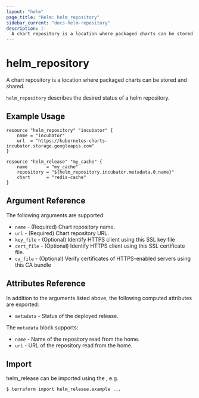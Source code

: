```yaml
---
layout: "helm"
page_title: "Helm: helm_repository"
sidebar_current: "docs-helm-repository"
description: |-
  A chart repository is a location where packaged charts can be stored and shared.
---
```


# helm_repository

A chart repository is a location where packaged charts can be stored and shared.

`helm_repository` describes the desired status of a helm repository.

## Example Usage

```hcl
resource "helm_repository" "incubator" {
    name = "incubator"
    url  = "https://kubernetes-charts-incubator.storage.googleapis.com"
}

resource "helm_release" "my_cache" {
    name       = "my_cache"
    repository = "${helm_repository.incubator.metadata.0.name}"
    chart      = "redis-cache"
}
```

## Argument Reference

The following arguments are supported:

* `name` - (Required) Chart repository name.
* `url` - (Required) Chart repository URL.
* `key_file` - (Optional) Identify HTTPS client using this SSL key file
* `cert_file` - (Optional) Identify HTTPS client using this SSL certificate file.
* `ca_file` - (Optional) Verify certificates of HTTPS-enabled servers using this CA bundle

## Attributes Reference

In addition to the arguments listed above, the following computed attributes are
exported:

* `metadata` - Status of the deployed release.

The `metadata` block supports:

* `name` - Name of the repository read from the home.
* `url` - URL of the repository read from the home.

## Import

helm_release can be imported using the , e.g.

```
$ terraform import helm_release.example ...
```
